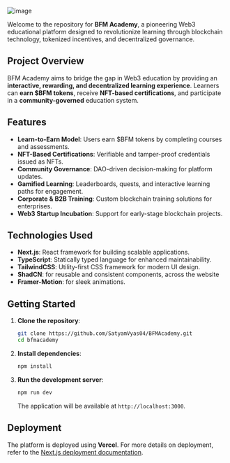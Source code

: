 ![image](https://github.com/user-attachments/assets/b4d158b2-1d48-48b0-a307-e68bcd6a4dfe)

Welcome to the repository for **BFM Academy**, a pioneering Web3 educational platform designed to revolutionize learning through blockchain technology, tokenized incentives, and decentralized governance.

## Project Overview

BFM Academy aims to bridge the gap in Web3 education by providing an **interactive, rewarding, and decentralized learning experience**. Learners can **earn $BFM tokens**, receive **NFT-based certifications**, and participate in a **community-governed** education system.

## Features

- **Learn-to-Earn Model**: Users earn $BFM tokens by completing courses and assessments.
- **NFT-Based Certifications**: Verifiable and tamper-proof credentials issued as NFTs.
- **Community Governance**: DAO-driven decision-making for platform updates.
- **Gamified Learning**: Leaderboards, quests, and interactive learning paths for engagement.
- **Corporate & B2B Training**: Custom blockchain training solutions for enterprises.
- **Web3 Startup Incubation**: Support for early-stage blockchain projects.

## Technologies Used

- **Next.js**: React framework for building scalable applications.
- **TypeScript**: Statically typed language for enhanced maintainability.
- **TailwindCSS**: Utility-first CSS framework for modern UI design.
- **ShadCN**: for reusable and consistent components, across the website
- **Framer-Motion**: for sleek animations.

## Getting Started

1. **Clone the repository**:

   ```bash
   git clone https://github.com/SatyamVyas04/BFMAcademy.git
   cd bfmacademy
   ```

2. **Install dependencies**:

   ```bash
   npm install
   ```

3. **Run the development server**:

   ```bash
   npm run dev
   ```

   The application will be available at `http://localhost:3000`.

## Deployment

The platform is deployed using **Vercel**. For more details on deployment, refer to the [Next.js deployment documentation](https://nextjs.org/docs/deployment).
